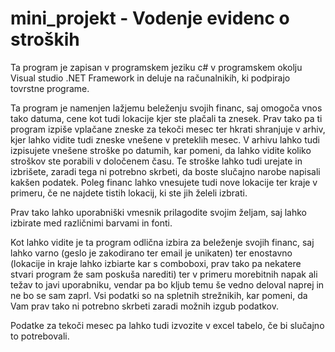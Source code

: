 # mini_projekt - Vodenje evidenc o stroških
Ta program je zapisan v programskem jeziku c# v programskem okolju Visual studio .NET Framework in deluje na računalnikih, ki podpirajo tovrstne programe.

Ta program je namenjen lažjemu beleženju svojih financ, saj omogoča vnos tako datuma, cene kot tudi lokacije kjer ste plačali ta znesek.
Prav tako pa ti program izpiše vplačane zneske za tekoči mesec ter hkrati shranjuje v arhiv, kjer lahko vidite tudi zneske vnešene v preteklih mesec.
V arhivu lahko tudi izpisujete vnešene stroške po datumih, kar pomeni, da lahko vidite koliko stroškov ste porabili v določenem času.
Te stroške lahko tudi urejate in izbrišete, zaradi tega ni potrebno skrbeti, da boste slučajno narobe napisali kakšen podatek.
Poleg financ lahko vnesujete tudi nove lokacije ter kraje v  primeru, če ne najdete tistih lokacij, ki ste jih želeli izbrati.

Prav tako lahko uporabniški vmesnik prilagodite svojim željam, saj lahko izbirate med različnimi barvami in fonti.

Kot lahko vidite je ta program odlična izbira za beleženje svojih financ, saj lahko varno (geslo je zakodirano ter email je unikaten) ter enostavno (lokacije in kraje 
lahko izbiarte kar s comboboxi, prav tako pa nekatere stvari program že sam poskuša narediti) ter v primeru morebitnih napak ali težav to javi uporabniku, vendar pa bo kljub
temu še vedno deloval naprej in ne bo se sam zaprl. Vsi podatki so na spletnih strežnikih, kar pomeni, da Vam prav tako ni potrebno skrbeti zaradi možnih izgub podatkov.

Podatke za tekoči mesec pa lahko tudi izvozite v excel tabelo, če bi slučajno to potrebovali.

